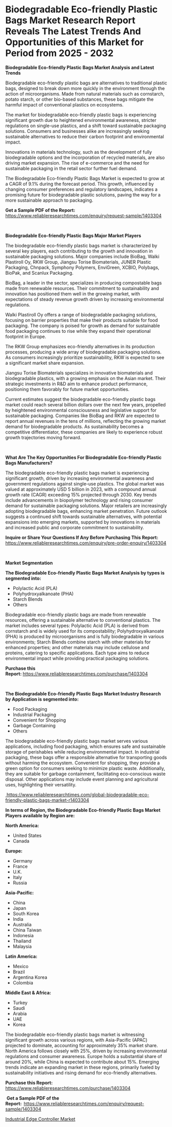<p><h1>Biodegradable Eco-friendly Plastic Bags Market Research Report Reveals The Latest Trends And Opportunities of this Market for Period from 2025 - 2032</h1></p><p><strong>Biodegradable Eco-friendly Plastic Bags Market Analysis and Latest Trends</strong></p>
<p><p>Biodegradable eco-friendly plastic bags are alternatives to traditional plastic bags, designed to break down more quickly in the environment through the action of microorganisms. Made from natural materials such as cornstarch, potato starch, or other bio-based substances, these bags mitigate the harmful impact of conventional plastics on ecosystems.</p><p>The market for biodegradable eco-friendly plastic bags is experiencing significant growth due to heightened environmental awareness, stricter regulations on single-use plastics, and a shift toward sustainable packaging solutions. Consumers and businesses alike are increasingly seeking sustainable alternatives to reduce their carbon footprint and environmental impact. </p><p>Innovations in materials technology, such as the development of fully biodegradable options and the incorporation of recycled materials, are also driving market expansion. The rise of e-commerce and the need for sustainable packaging in the retail sector further fuel demand. </p><p>The Biodegradable Eco-friendly Plastic Bags Market is expected to grow at a CAGR of 9.1% during the forecast period. This growth, influenced by changing consumer preferences and regulatory landscapes, indicates a promising future for biodegradable plastic solutions, paving the way for a more sustainable approach to packaging.</p></p>
<p><strong>Get a Sample PDF of the Report:&nbsp;</strong> <a href="https://www.reliableresearchtimes.com/enquiry/request-sample/1403304?utm_campaign=2606&utm_medium=2&utm_source=Github&utm_content=ia&utm_term=28032025&utm_id=biodegradable-eco-friendly-plastic-bags">https://www.reliableresearchtimes.com/enquiry/request-sample/1403304</a></p>
<p>&nbsp;</p>
<p><strong>Biodegradable Eco-friendly Plastic Bags Major Market Players</strong></p>
<p><p>The biodegradable eco-friendly plastic bags market is characterized by several key players, each contributing to the growth and innovation in sustainable packaging solutions. Major companies include BioBag, Walki Plastiroll Oy, RKW Group, Jiangsu Torise Biomaterials, JUNER Plastic Packaging, Chnpack, Symphony Polymers, EnviGreen, XCBIO, Polybags, BioPak, and Scanlux Packaging.</p><p>BioBag, a leader in the sector, specializes in producing compostable bags made from renewable resources. Their commitment to sustainability and innovation has positioned them well in the growing market, with expectations of steady revenue growth driven by increasing environmental regulations.</p><p>Walki Plastiroll Oy offers a range of biodegradable packaging solutions, focusing on barrier properties that make their products suitable for food packaging. The company is poised for growth as demand for sustainable food packaging continues to rise while they expand their operational footprint in Europe.</p><p>The RKW Group emphasizes eco-friendly alternatives in its production processes, producing a wide array of biodegradable packaging solutions. As consumers increasingly prioritize sustainability, RKW is expected to see a significant market share expansion.</p><p>Jiangsu Torise Biomaterials specializes in innovative biomaterials and biodegradable plastics, with a growing emphasis on the Asian market. Their strategic investments in R&D aim to enhance product performance, positioning them favorably for future market opportunities.</p><p>Current estimates suggest the biodegradable eco-friendly plastic bags market could reach several billion dollars over the next few years, propelled by heightened environmental consciousness and legislative support for sustainable packaging. Companies like BioBag and RKW are expected to report annual revenues in the tens of millions, reflecting the growing market demand for biodegradable products. As sustainability becomes a competitive differentiator, these companies are likely to experience robust growth trajectories moving forward.</p></p>
<p>&nbsp;</p>
<p><strong>What Are The Key Opportunities For Biodegradable Eco-friendly Plastic Bags Manufacturers?</strong></p>
<p><p>The biodegradable eco-friendly plastic bags market is experiencing significant growth, driven by increasing environmental awareness and government regulations against single-use plastics. The global market was valued at approximately USD 5 billion in 2023, with a compound annual growth rate (CAGR) exceeding 15% projected through 2030. Key trends include advancements in biopolymer technology and rising consumer demand for sustainable packaging solutions. Major retailers are increasingly adopting biodegradable bags, enhancing market penetration. Future outlook suggests a continued shift towards sustainable alternatives, with potential expansions into emerging markets, supported by innovations in materials and increased public and corporate commitment to sustainability.</p></p>
<p><strong>Inquire or Share Your Questions If Any Before Purchasing This Report:</strong> <a href="https://www.reliableresearchtimes.com/enquiry/pre-order-enquiry/1403304?utm_campaign=2606&utm_medium=2&utm_source=Github&utm_content=ia&utm_term=28032025&utm_id=biodegradable-eco-friendly-plastic-bags">https://www.reliableresearchtimes.com/enquiry/pre-order-enquiry/1403304</a></p>
<p>&nbsp;</p>
<p><strong>Market Segmentation</strong></p>
<p><strong>The Biodegradable Eco-friendly Plastic Bags Market Analysis by types is segmented into:</strong></p>
<p><ul><li>Polylactic Acid (PLA)</li><li>Polyhydroxyalkanoate (PHA)</li><li>Starch Blends</li><li>Others</li></ul></p>
<p><p>Biodegradable eco-friendly plastic bags are made from renewable resources, offering a sustainable alternative to conventional plastics. The market includes several types: Polylactic Acid (PLA) is derived from cornstarch and is widely used for its compostability; Polyhydroxyalkanoate (PHA) is produced by microorganisms and is fully biodegradable in various environments; Starch Blends combine starch with other materials for enhanced properties; and other materials may include cellulose and proteins, catering to specific applications. Each type aims to reduce environmental impact while providing practical packaging solutions.</p></p>
<p><strong>Purchase this Report:&nbsp;</strong><a href="https://www.reliableresearchtimes.com/purchase/1403304?utm_campaign=2606&utm_medium=2&utm_source=Github&utm_content=ia&utm_term=28032025&utm_id=biodegradable-eco-friendly-plastic-bags">https://www.reliableresearchtimes.com/purchase/1403304</a></p>
<p>&nbsp;</p>
<p><strong>The Biodegradable Eco-friendly Plastic Bags Market Industry Research by Application is segmented into:</strong></p>
<p><ul><li>Food Packaging</li><li>Industrial Packaging</li><li>Convenient for Shopping</li><li>Garbage Containing</li><li>Others</li></ul></p>
<p><p>The biodegradable eco-friendly plastic bags market serves various applications, including food packaging, which ensures safe and sustainable storage of perishables while reducing environmental impact. In industrial packaging, these bags offer a responsible alternative for transporting goods without harming the ecosystem. Convenient for shopping, they provide a green option for consumers seeking to minimize plastic waste. Additionally, they are suitable for garbage containment, facilitating eco-conscious waste disposal. Other applications may include event planning and agricultural uses, highlighting their versatility.</p></p>
<p><a href="https://www.reliableresearchtimes.com/global-biodegradable-eco-friendly-plastic-bags-market-r1403304?utm_campaign=2606&utm_medium=2&utm_source=Github&utm_content=ia&utm_term=28032025&utm_id=biodegradable-eco-friendly-plastic-bags">&nbsp;https://www.reliableresearchtimes.com/global-biodegradable-eco-friendly-plastic-bags-market-r1403304</a></p>
<p><strong>In terms of Region, the Biodegradable Eco-friendly Plastic Bags Market Players available by Region are:</strong></p>
<p>
    <p> <strong> North America: </strong>
        <ul>
            <li>United States</li>
            <li>Canada</li>
        </ul>
        </p> 
    <p> <strong> Europe: </strong>
        <ul>
            <li>Germany</li>
            <li>France</li>
            <li>U.K.</li>
            <li>Italy</li>
            <li>Russia</li>
        </ul>
        </p> 
    <p> <strong> Asia-Pacific: </strong>
        <ul>
            <li>China</li>
            <li>Japan</li>
            <li>South Korea</li>
            <li>India</li>
            <li>Australia</li>
            <li>China Taiwan</li>
            <li>Indonesia</li>
            <li>Thailand</li>
            <li>Malaysia</li>
        </ul>
        </p> 
    <p> <strong> Latin America: </strong>
        <ul>
            <li>Mexico</li>
            <li>Brazil</li>
            <li>Argentina Korea</li>
            <li>Colombia</li>
        </ul>
        </p> 
    <p> <strong> Middle East & Africa: </strong>
        <ul>
            <li>Turkey</li>
            <li>Saudi</li>
            <li>Arabia</li>
            <li>UAE</li>
            <li>Korea</li>
        </ul>
    </p>
    </p>
<p><p>The biodegradable eco-friendly plastic bags market is witnessing significant growth across various regions, with Asia-Pacific (APAC) projected to dominate, accounting for approximately 35% market share. North America follows closely with 25%, driven by increasing environmental regulations and consumer awareness. Europe holds a substantial share of around 20%, while China is expected to contribute about 15%. Emerging trends indicate an expanding market in these regions, primarily fueled by sustainability initiatives and rising demand for eco-friendly alternatives.</p></p>
<p><strong>Purchase this Report: </strong><a href="https://www.reliableresearchtimes.com/purchase/1403304?utm_campaign=2606&utm_medium=2&utm_source=Github&utm_content=ia&utm_term=28032025&utm_id=biodegradable-eco-friendly-plastic-bags">https://www.reliableresearchtimes.com/purchase/1403304</a></p>
<p>&nbsp;<strong>Get a Sample PDF of the Report:&nbsp;&nbsp;</strong><a href="https://www.reliableresearchtimes.com/enquiry/request-sample/1403304?utm_campaign=2606&utm_medium=2&utm_source=Github&utm_content=ia&utm_term=28032025&utm_id=biodegradable-eco-friendly-plastic-bags">https://www.reliableresearchtimes.com/enquiry/request-sample/1403304</a></p>
<p><strong></strong></p>
<p><p><a href="https://github.com/manesros8/Market-Research-Report-List-1/blob/main/industrial-edge-controller-market.md?utm_campaign=2606&utm_medium=2&utm_source=Github&utm_content=ia&utm_term=28032025&utm_id=biodegradable-eco-friendly-plastic-bags">Industrial Edge Controller Market</a></p></p>
